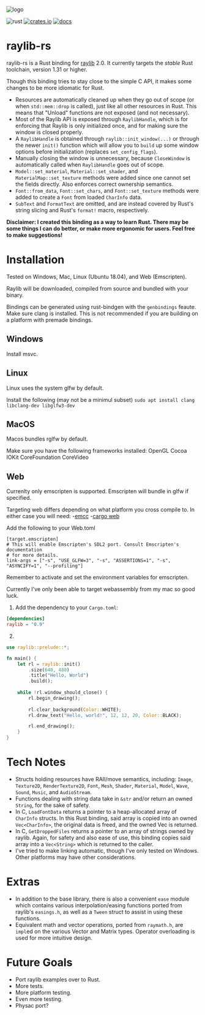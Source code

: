 ![logo](logo/raylib-rust_256x256.png)

![rust](https://img.shields.io/badge/rust-1.31+-orange.svg?style=flat-square&logo=rust)
[![crates.io](https://img.shields.io/crates/v/raylib.svg?style=flat-square)](https://crates.io/crates/raylib)
[![docs](https://docs.rs/raylib/badge.svg)](https://docs.rs/raylib)

# raylib-rs

raylib-rs is a Rust binding for [raylib](http://www.raylib.com/) 2.0. It currently targets the _stable_ Rust toolchain, version 1.31 or higher.

Though this binding tries to stay close to the simple C API, it makes some changes to be more idiomatic for Rust.

- Resources are automatically cleaned up when they go out of scope (or when `std::mem::drop` is called), just like all other resources in Rust. This means that "Unload" functions are not exposed (and not necessary).
- Most of the Raylib API is exposed through `RaylibHandle`, which is for enforcing that Raylib is only initialized once, and for making sure the window is closed properly.
- A `RaylibHandle` is obtained through `raylib::init_window(...)` or through the newer `init()` function which will allow you to `build` up some window options before initialization (replaces `set_config_flags`).
- Manually closing the window is unnecessary, because `CloseWindow` is automatically called when `RaylibHandle` goes out of scope.
- `Model::set_material`, `Material::set_shader`, and `MaterialMap::set_texture` methods were added since one cannot set the fields directly. Also enforces correct ownership semantics.
- `Font::from_data`, `Font::set_chars`, and `Font::set_texture` methods were added to create a `Font` from loaded `CharInfo` data.
- `SubText` and `FormatText` are omitted, and are instead covered by Rust's string slicing and Rust's `format!` macro, respectively.

**Disclaimer: I created this binding as a way to learn Rust. There may be some things I can do better, or make more ergonomic for users. Feel free to make suggestions!**

# Installation
Tested on Windows, Mac, Linux (Ubuntu 18.04), and Web (Emscripten).

Raylib will be downloaded, compiled from source and bundled with your binary.

Bindings can be generated using rust-bindgen with the `genbindings` feaute. Make sure clang is installed. This is not recommended if you are building on a platform with premade bindings.

## Windows
Install msvc.

## Linux
Linux uses the system glfw by default.

Install the following (may not be a minimul subset)
`sudo apt install clang libclang-dev libglfw3-dev`

## MacOS
Macos bundles rglfw by default. 

Make sure you have the following frameworks installed:
OpenGL
Cocoa
IOKit
CoreFoundation
CoreVideo


## Web
Currenlty only emscripten is supported. Emscripten will bundle in glfw if specified.

Targeting web differs depending on what platform you cross compile to. In either case you will need:
-[emcc](https://emscripten.org/docs/getting_started/downloads.html)
-[cargo web](https://github.com/koute/cargo-web)

Add the following to your Web.toml
```
[target.emscripten]
# This will enable Emscripten's SDL2 port. Consult Emscripten's documentation
# for more details.
link-args = ["-s", "USE_GLFW=3", "-s", "ASSERTIONS=1", "-s",  "ASYNCIFY=1", "--profiling"]
```

Remember to activate and set the environment variables for
emscripten.

Currently I've only been able to target webassembly from my mac so good luck.

1. Add the dependency to your `Cargo.toml`:

```toml
[dependencies]
raylib = "0.9"
```

2. 

```rust
use raylib::prelude::*;

fn main() {
    let rl = raylib::init()
        .size(640, 480)
        .title("Hello, World")
        .build();
    
    while !rl.window_should_close() {
        rl.begin_drawing();
        
        rl.clear_background(Color::WHITE);
        rl.draw_text("Hello, world!", 12, 12, 20, Color::BLACK);

        rl.end_drawing();
    }
}
```

# Tech Notes

- Structs holding resources have RAII/move semantics, including: `Image`, `Texture2D`, `RenderTexture2D`, `Font`, `Mesh`, `Shader`, `Material`, `Model`, `Wave`, `Sound`, `Music`, and `AudioStream`.
- Functions dealing with string data take in `&str` and/or return an owned `String`, for the sake of safety.
- In C, `LoadFontData` returns a pointer to a heap-allocated array of `CharInfo` structs. In this Rust binding, said array is copied into an owned `Vec<CharInfo>`, the original data is freed, and the owned Vec is returned.
- In C, `GetDroppedFiles` returns a pointer to an array of strings owned by raylib. Again, for safety and also ease of use, this binding copies said array into a `Vec<String>` which is returned to the caller.
- I've tried to make linking automatic, though I've only tested on Windows. Other platforms may have other considerations.

# Extras

- In addition to the base library, there is also a convenient `ease` module which contains various interpolation/easing functions ported from raylib's `easings.h`, as well as a `Tween` struct to assist in using these functions.
- Equivalent math and vector operations, ported from `raymath.h`, are `impl`ed on the various Vector and Matrix types. Operator overloading is used for more intuitive design.

# Future Goals

- Port raylib examples over to Rust.
- More tests.
- More platform testing.
- Even more testing.
- Physac port?
